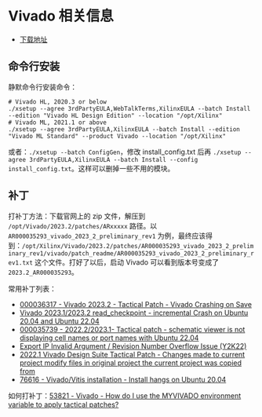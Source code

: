 # Vivado 相关信息

- [下载地址](https://www.xilinx.com/support/download/index.html/content/xilinx/en/downloadNav/vivado-design-tools.html)

## 命令行安装

静默命令行安装命令：

```shell
# Vivado HL, 2020.3 or below
./xsetup --agree 3rdPartyEULA,WebTalkTerms,XilinxEULA --batch Install --edition "Vivado HL Design Edition" --location "/opt/Xilinx"
# Vivado ML, 2021.1 or above
./xsetup --agree 3rdPartyEULA,XilinxEULA --batch Install --edition "Vivado ML Standard" --product Vivado --location "/opt/Xilinx"
```

或者：`./xsetup --batch ConfigGen`，修改 install_config.txt 后再 `./xsetup --agree 3rdPartyEULA,XilinxEULA --batch Install --config install_config.txt`。这样可以删掉一些不用的模块。


## 补丁

打补丁方法：下载官网上的 zip 文件，解压到 `/opt/Vivado/2023.2/patches/ARxxxxx` 路径。以 `AR000035293_vivado_2023_2_preliminary_rev1` 为例，最终应该得到：`/opt/Xilinx/Vivado/2023.2/patches/AR000035293_vivado_2023_2_preliminary_rev1/vivado/patch_readme/AR000035293_vivado_2023_2_preliminary_rev1.txt` 这个文件。打好了以后，启动 Vivado 可以看到版本号变成了 `2023.2_AR000035293`。

常用补丁列表：

- [000036317 - Vivado 2023.2 - Tactical Patch - Vivado Crashing on Save](https://adaptivesupport.amd.com/s/article/000036317?language=en_US)
- [Vivado 2023.1/2023.2 read_checkpoint - incremental Crash on Ubuntu 20.04 and Ubuntu 22.04](https://adaptivesupport.amd.com/s/article/Vivado-2023-1-and-2023-2-incremental-crash-ubuntu-20-04-and-22-04?language=en_US)
- [000035739 - 2022.2/2023.1- Tactical patch - schematic viewer is not displaying cell names or port names with Ubuntu 22.04](https://adaptivesupport.amd.com/s/article/000035739?language=en_US)
- [Export IP Invalid Argument / Revision Number Overflow Issue (Y2K22)](https://adaptivesupport.amd.com/s/article/76960?language=en_US)
- [2022.1 Vivado Design Suite Tactical Patch - Changes made to current project modify files in original project the current project was copied from](https://adaptivesupport.amd.com/s/article/000034002?language=en_US)
- [76616 - Vivado/Vitis installation - Install hangs on Ubuntu 20.04](https://adaptivesupport.amd.com/s/article/76616?language=en_US)

如何打补丁：[53821 - Vivado - How do I use the MYVIVADO environment variable to apply tactical patches?](https://adaptivesupport.amd.com/s/article/53821?language=en_US)
